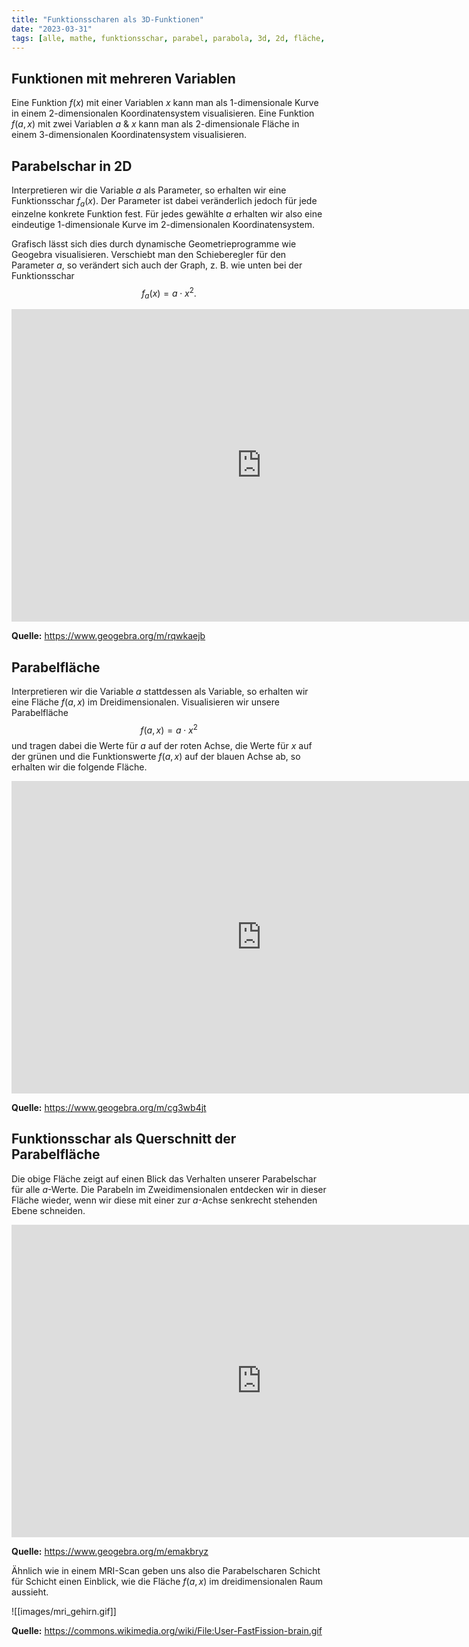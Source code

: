 ```yaml
---
title: "Funktionsscharen als 3D-Funktionen"
date: "2023-03-31"
tags: [alle, mathe, funktionsschar, parabel, parabola, 3d, 2d, fläche, surface, gehirn, ebene, parameter, variable, geogebra]
---
```



## Funktionen mit mehreren Variablen

Eine Funktion $f(x)$ mit einer Variablen $x$ kann man als 1-dimensionale Kurve in einem 2-dimensionalen Koordinatensystem visualisieren. 
Eine Funktion $f(a,x)$ mit zwei Variablen $a$ & $x$ kann man als 2-dimensionale Fläche in einem 3-dimensionalen Koordinatensystem visualisieren.

## Parabelschar in 2D

Interpretieren wir die Variable $a$ als Parameter, so erhalten wir eine Funktionsschar $f_{a}(x)$. 
Der Parameter ist dabei veränderlich jedoch für jede einzelne konkrete Funktion fest. Für jedes gewählte $a$ erhalten wir also eine eindeutige 1-dimensionale Kurve im 2-dimensionalen Koordinatensystem.

Grafisch lässt sich dies durch dynamische Geometrieprogramme wie Geogebra visualisieren. Verschiebt man den Schieberegler für den Parameter $a$, so verändert sich auch der Graph, z. B. wie unten bei der Funktionsschar $$f_{a}(x)=a \cdot x^{2}.$$


<iframe scrolling="no" title="Funktionsschar in 2D" src="https://www.geogebra.org/material/iframe/id/rqwkaejb/width/1306/height/809/border/888888/sfsb/true/smb/false/stb/false/stbh/false/ai/false/asb/false/sri/false/rc/false/ld/false/sdz/false/ctl/false" width="800px" height="500px" style="border:0px;"> </iframe>

**Quelle:** https://www.geogebra.org/m/rqwkaejb

## Parabelfläche

Interpretieren wir die Variable $a$ stattdessen als Variable, so erhalten wir eine Fläche $f(a,x)$ im Dreidimensionalen.
Visualisieren wir unsere Parabelfläche $$f(a,x)=a \cdot x^{2}$$ und tragen dabei die Werte für $a$ auf der roten Achse, die Werte für $x$ auf der grünen und die Funktionswerte $f(a,x)$ auf der blauen Achse ab, so erhalten wir die folgende Fläche.

<iframe scrolling="no" title="Parabelfläche" src="https://www.geogebra.org/material/iframe/id/cg3wb4jt/width/1306/height/809/border/888888/sfsb/true/smb/false/stb/false/stbh/false/ai/false/asb/false/sri/false/rc/false/ld/false/sdz/true/ctl/false" width="800px" height="500px" style="border:0px;"> </iframe>

**Quelle:** https://www.geogebra.org/m/cg3wb4jt

## Funktionsschar als Querschnitt der Parabelfläche

Die obige Fläche zeigt auf einen Blick das Verhalten unserer Parabelschar für alle $a$-Werte. Die Parabeln im Zweidimensionalen entdecken wir in dieser Fläche wieder, wenn wir diese mit einer zur $a$-Achse senkrecht stehenden Ebene schneiden. 

<iframe scrolling="no" title="Funktionsschar in 3D" src="https://www.geogebra.org/material/iframe/id/emakbryz/width/1306/height/809/border/888888/sfsb/true/smb/false/stb/false/stbh/false/ai/false/asb/false/sri/false/rc/false/ld/false/sdz/true/ctl/false" width="800px" height="500px" style="border:0px;"> </iframe>

**Quelle:** https://www.geogebra.org/m/emakbryz

Ähnlich wie in einem MRI-Scan geben uns also die Parabelscharen Schicht für Schicht einen Einblick, wie die Fläche $f(a,x)$ im dreidimensionalen Raum aussieht.

![[images/mri_gehirn.gif]]

**Quelle:** https://commons.wikimedia.org/wiki/File:User-FastFission-brain.gif
